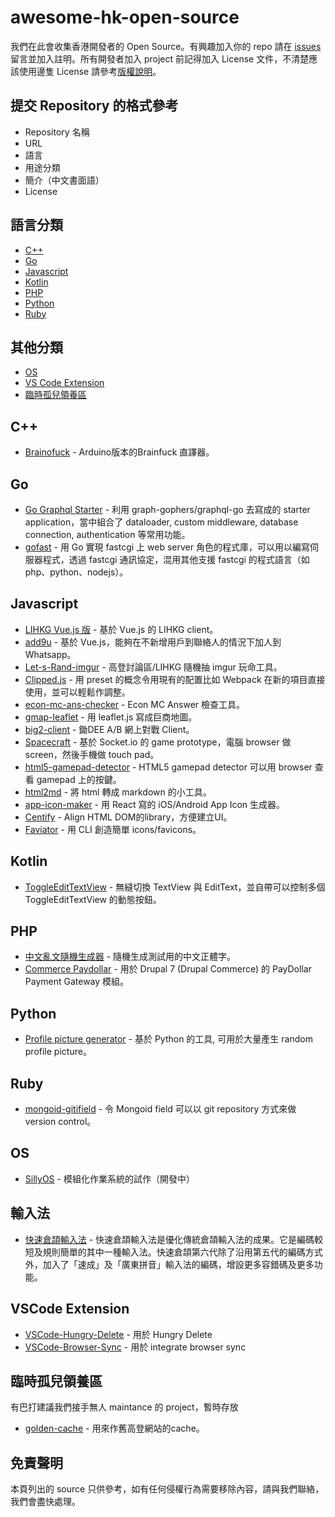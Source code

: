 # awesome-hk-open-source
我們在此會收集香港開發者的 Open Source。有興趣加入你的 repo 請在 [issues](https://github.com/hkgos/awesome-hk-open-source/issues/new) 留言並加入註明。所有開發者加入 project 前記得加入 License 文件，不清楚應該使用邊隻 License 請參考[版權說明](https://github.com/hkgos/awesome-hk-open-source/blob/master/chooselicense.md)。

## 提交 Repository 的格式參考
* Repository 名稱
* URL
* 語言
* 用途分類
* 簡介（中文書面語）
* License

## 語言分類
* [C++](https://github.com/hkgos/awesome-hk-open-source#c++)
* [Go](https://github.com/hkgos/awesome-hk-open-source#go)
* [Javascript](https://github.com/hkgos/awesome-hk-open-source#javascript)
* [Kotlin](https://github.com/hkgos/awesome-hk-open-source#kotlin)
* [PHP](https://github.com/hkgos/awesome-hk-open-source#php)
* [Python](https://github.com/hkgos/awesome-hk-open-source#python)
* [Ruby](https://github.com/hkgos/awesome-hk-open-source#ruby)

## 其他分類
* [OS](https://github.com/hkgos/awesome-hk-open-source#os)
* [VS Code Extension](https://github.com/hkgos/awesome-hk-open-source#vscode-extension)
* [臨時孤兒領養區](https://github.com/hkgos/awesome-hk-open-source#%E8%87%A8%E6%99%82%E5%AD%A4%E5%85%92%E9%A0%98%E9%A4%8A%E5%8D%80)

## C++
* [Brainofuck](https://github.com/GarbageCollections/Brainofuck) - Arduino版本的Brainfuck 直譯器。


## Go
* [Go Graphql Starter](https://github.com/OscarYuen/go-graphql-starter) - 利用 graph-gophers/graphql-go 去寫成的 starter application，當中組合了 dataloader, custom middleware, database connection, authentication 等常用功能。
* [gofast](https://github.com/yookoala/gofast) - 用 Go 實現 fastcgi 上 web server 角色的程式庫，可以用以編寫伺服器程式，透過 fastcgi 通訊協定，混用其他支援 fastcgi 的程式語言（如 php、python、nodejs）。


## Javascript
* [LIHKG Vue.js 版](https://github.com/colloquet/lihkg-web) - 基於 Vue.js 的 LIHKG client。
* [add9u](https://github.com/andrewmmc/add9u) - 基於 Vue.js，能夠在不新增用戶到聯絡人的情況下加人到 Whatsapp。
* [Let-s-Rand-imgur](https://github.com/kitce/Let-s-Rand-imgur) - 高登討論區/LIHKG 隨機抽 imgur 玩命工具。
* [Clipped.js](https://github.com/clippedjs/clipped) - 用 preset 的概念令用現有的配置比如 Webpack 在新的項目直接使用，並可以輕鬆作調整。
* [econ-mc-ans-checker](https://github.com/benchan1997/econ-mc-ans-checker) - Econ MC Answer 檢查工具。
* [gmap-leaflet](https://github.com/benchan1997/gmap-leaflet) - 用 leaflet.js 寫成巨商地圖。
* [big2-client](https://github.com/colloquet/big2-client) - 鋤DEE A/B 網上對戰 Client。
* [Spacecraft](https://github.com/Pong420/Spacecraft) - 基於 Socket.io 的 game prototype，電腦 browser 做 screen，然後手機做 touch pad。
* [html5-gamepad-detector](https://github.com/hkgoldenmra/html5-gamepad-detector) - HTML5 gamepad detector 可以用 browser 查看 gamepad 上的按鍵。
* [html2md](https://github.com/benchan1997/html2md) - 將 html 轉成 markdown 的小工具。
* [app-icon-maker](https://github.com/longsangstan/app-icon-maker) - 用 React 寫的 iOS/Android App Icon 生成器。
* [Centify](https://github.com/ivanhoe-dev/Centify) - Align HTML DOM的library，方便建立UI。
* [Faviator](https://github.com/faviator/faviator) - 用 CLI 創造簡單 icons/favicons。

## Kotlin
* [ToggleEditTextView](https://github.com/Camerash/ToggleEditTextView) - 無縫切換 TextView 與 EditText，並自帶可以控制多個ToggleEditTextView 的動態按鈕。


## PHP
* [中文亂文隨機生成器](https://github.com/cytsunny/randChinese) - 隨機生成測試用的中文正體字。
* [Commerce Paydollar](https://www.drupal.org/project/commerce_paydollar) - 用於 Drupal 7 (Drupal Commerce) 的 PayDollar Payment Gateway 模組。


## Python
* [Profile picture generator](https://github.com/09milk/profile_picture_generator) - 基於 Python 的工具, 可用於大量產生 random profile picture。


## Ruby
* [mongoid-gitifield](https://github.com/Seitk/mongoid-gitifield) - 令 Mongoid field 可以以 git repository 方式來做 version control。


## OS
* [SillyOS](https://github.com/GarbageCollections/SillyOS) - 模組化作業系統的試作（開發中）

## 輸入法
* [快速倉頡輸入法](https://github.com/scj2000/scj-tables) - 快速倉頡輸入法是優化傳統倉頡輸入法的成果。它是編碼較短及規則簡單的其中一種輸入法。快速倉頡第六代除了沿用第五代的編碼方式外，加入了「速成」及「廣東拼音」輸入法的編碼，增設更多容錯碼及更多功能。


## VSCode Extension
* [VSCode-Hungry-Delete](https://github.com/Jasonlhy/VSCode-Hungry-Delete) - 用於 Hungry Delete
* [VSCode-Browser-Sync](https://github.com/Jasonlhy/VSCode-Browser-Sync) - 用於 integrate browser sync


## 臨時孤兒領養區
有巴打建議我們接手無人 maintance 的 project，暫時存放
* [golden-cache](https://github.com/mingchuno/golden-cache) - 用來作舊高登網站的cache。

## 免責聲明
本頁列出的 source 只供參考，如有任何侵權行為需要移除內容，請與我們聯絡，我們會盡快處理。
